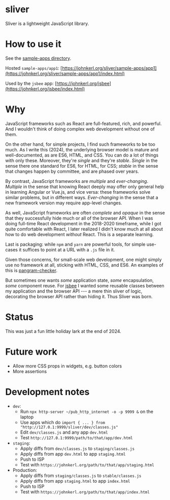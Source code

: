 # sliver

Sliver is a lightweight JavaScript library.

# How to use it

See the [sample-apps directory](sample-apps).

Hosted `sample-apps/app1`: [https://johnkerl.org/sliver/sample-apps/app1](https://johnkerl.org/sliver/sample-apps/app1/index.html)

Used by the `jsbee` app: [https://johnkerl.org/jsbee](https://johnkerl.org/jsbee/index.html)

# Why

JavaScript frameworks such as React are full-featured, rich, and powerful. And I wouldn't think of doing complex web development without one of them.

On the other hand, for simple projects, I find such frameworks to be too much. As I write this (2024), the underlying browser model is mature and well-documented, as are ES6, HTML, and CSS. You can do a lot of things with only these. Moreover, they're _single_ and they're _stable_. _Single_ in the sense there one standard for ES6, for HTML, for CSS; _stable_ in the sense that changes happen by committee, and are phased over years.

By contrast, JavaScript frameworks are _multiple_ and _ever-changing_. _Multiple_ in the sense that knowing React deeply may offer only general help in learning Angular or Vue.js, and vice versa: these frameworks solve similar problems, but in different ways. _Ever-changing_ in the sense that a new framework version may require app-level changes.

As well, JavaScript frameworks are often _complete_ and _opaque_ in the sense that they successfully hide much or all of the browser API. When I was doing full-time React development in the 2018-2020 timeframe, while I got quite comfortable with React, I later realized I didn't know much at all about how to do web development _without_ React. This is a separate learning.

Last is packaging: while `npm` and `yarn` are powerful tools, for simple use-cases it suffices to point at a URL with a `.js` file in it.

Given those concerns, for small-scale web development, one might simply use no framework at all, sticking with HTML, CSS, and ES6. An examples of this is [pangram-checker](https://github.com/johnkerl/pangram-checker).

But sometimes one wants _some_ application state, _some_ encapsulation, _some_ component reuse. For [jsbee](https://github.com/johnkerl/jsbee) I wanted some reusable classes between my application and the browser API --- a mere thin sliver of logic, decorating the browser API rather than hiding it. Thus Sliver was born.

# Status

This was just a fun little holiday lark at the end of 2024.

# Future work

* Allow more CSS props in widgets, e.g. button colors
* More assertions

# Development notes

* `dev`:
  * Run `npx http-server ~/pub_http_internet -o -p 9999 &` on the laptop
  * Use apps which do `import { ... } from "http://127.0.1:9999/sliver/dev/classes.js"`
  * Edit `dev/classes.js` and any app `dev.html`
  * Test `http://127.0.1:9999/path/to/that/app/dev.html`
* `staging`:
  * Apply diffs from `dev/classes.js` to `staging/classes.js`
  * Apply diffs from app `dev.html` to app `staging.html`
  * Push to ISP
  * Test with `https://johnkerl.org/path/to/that/app/staging.html`
* Production:
  * Apply diffs from `staging/classes.js` to `stable/classes.js`
  * Apply diffs from app `staging.html` to app `index.html`
  * Push to ISP
  * Test with `https://johnkerl.org/path/to/that/app/index.html`

